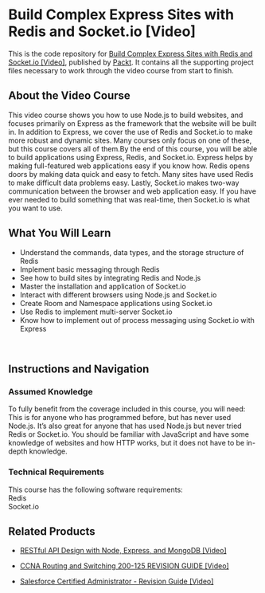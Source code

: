 # Build Complex Express Sites with Redis and Socket.io [Video]
This is the code repository for [Build Complex Express Sites with Redis and Socket.io [Video]](https://www.packtpub.com/web-development/build-complex-express-sites-redis-and-socketio-video?utm_source=github&utm_medium=repository&utm_campaign=9781786468772), published by [Packt](https://www.packtpub.com/?utm_source=github). It contains all the supporting project files necessary to work through the video course from start to finish.
## About the Video Course
This video course shows you how to use Node.js to build websites, and focuses primarily on Express as the framework that the website will be built in. In addition to Express, we cover the use of Redis and Socket.io to make more robust and dynamic sites. Many courses only focus on one of these, but this course covers all of them.By the end of this course, you will be able to build applications using Express, Redis, and Socket.io. Express helps by making full-featured web applications easy if you know how. Redis opens doors by making data quick and easy to fetch. Many sites have used Redis to make difficult data problems easy. Lastly, Socket.io makes two-way communication between the browser and web application easy. If you have ever needed to build something that was real-time, then Socket.io is what you want to use.

<H2>What You Will Learn</H2>
<DIV class=book-info-will-learn-text>
<UL>
<LI>Understand the commands, data types, and the storage structure of Redis <br/>
<LI>Implement basic messaging through Redis <br/>
<LI>See how to build sites by integrating Redis and Node.js <br/>
<LI>Master the installation and application of Socket.io <br/>
<LI>Interact with different browsers using Node.js and Socket.io <br/>
<LI>Create Room and Namespace applications using Socket.io <br/>
<LI>Use Redis to implement multi-server Socket.io <br/>
<LI>Know how to implement out of process messaging using Socket.io with Express </LI></UL></DIV><br/>

## Instructions and Navigation
### Assumed Knowledge
To fully benefit from the coverage included in this course, you will need:<br/>
This is for anyone who has programmed before, but has never used Node.js. It’s also great for anyone that has used Node.js but never tried Redis or Socket.io. You should be familiar with JavaScript and have some knowledge of websites and how HTTP works, but it does not have to be in-depth knowledge.
### Technical Requirements
This course has the following software requirements:<br/>
 Redis<br/>
Socket.io<br/>

## Related Products
* [RESTful API Design with Node, Express, and MongoDB [Video]](https://www.packtpub.com/application-development/restful-api-design-node-express-and-mongodb-video?utm_source=github&utm_medium=repository&utm_campaign=9781838642723)

* [CCNA Routing and Switching 200-125 REVISION GUIDE [Video]](https://www.packtpub.com/networking-and-servers/ccna-routing-and-switching-200-125-revision-guide-video?utm_source=github&utm_medium=repository&utm_campaign=9781789803211)

* [Salesforce Certified Administrator - Revision Guide [Video]](https://www.packtpub.com/business/salesforce-certified-administrator-revision-guide-video?utm_source=github&utm_medium=repository&utm_campaign=9781838550813)

